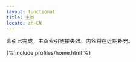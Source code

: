 ```yaml
---
layout: functional
title: 主页
locate: zh-CN
---
```

<!--
## 作品

[安全出口](/done/The-Emergency-exit.html)

~~[泡沫](/done/Apart.html)~~&nbsp;&nbsp;&nbsp;&nbsp;&nbsp;&nbsp;将于2022/5/5发布

## 杂谈

[有关《安全出口》。。。](/discuss/about-TEe.html)

[有关我的小说进度，Kurzgesagt和刘慈欣](/discuss/about-Kurzgesagt.html)

## 正在创作

> 注意！所有未完成作品若无额外声明则保留完整著作权！禁止包括但不限于任何形式的二次创作和再分发！

[Gott ist tot](/writing/Gott-ist-tot.html)

## 草案

> 注意！所有未完成作品若无额外声明则保留完整著作权！禁止包括但不限于任何形式的二次创作和再分发！

~~[试作乌托邦（暂名）](/spark/Experimental-Utopia.md)~~&nbsp;&nbsp;&nbsp;&nbsp;&nbsp;&nbsp;未完成介绍，等待上传中

~~[蜂巢](/spark/Honeycomb.html)~~ ， ~~[胶卷](/spark/The-film.html)~~ 作为草案储备已封存

-----

### 共享草案

[棱镜](/spark/The-prism.html)&nbsp;&nbsp;&nbsp;&nbsp;&nbsp;&nbsp;这一篇使用CC BY-NC-SA授权，附加要求：若使用，则需告知原作者
-->

索引已完成，主页索引链接失效。内容将在近期补充。

{% include profiles/home.html %}

